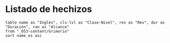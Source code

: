 # Listado de hechizos

```dataview
table name as "Inglés", cls-lvl as "Clase-Nivel", rev as "Rev", dur as "Duración", ran as "Alcance"
from "_053-content/Grimorio"
sort name_es asc
```